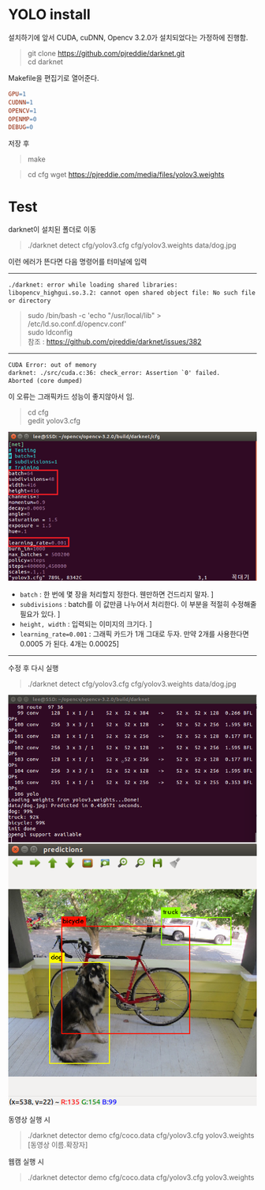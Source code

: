 # YOLO install
설치하기에 앞서 CUDA, cuDNN, Opencv 3.2.0가 설치되었다는 가정하에 진행함.

>git clone https://github.com/pjreddie/darknet.git  
cd darknet  


Makefile을 편집기로 열어준다.  
```makefile
GPU=1
CUDNN=1
OPENCV=1
OPENMP=0
DEBUG=0
```

저장 후
>make

>cd cfg
>wget https://pjreddie.com/media/files/yolov3.weights

# Test
darknet이 설치된 폴더로 이동  
>./darknet detect cfg/yolov3.cfg cfg/yolov3.weights data/dog.jpg


이런 에러가 뜬다면 다음 명령어를 터미널에 입력

----------------------------------------------------
```
./darknet: error while loading shared libraries: libopencv_highgui.so.3.2: cannot open shared object file: No such file or directory
```
>sudo /bin/bash -c 'echo "/usr/local/lib" > /etc/ld.so.conf.d/opencv.conf'  
sudo ldconfig  
참조 : https://github.com/pjreddie/darknet/issues/382  

-----------------------------------------------------
```
CUDA Error: out of memory
darknet: ./src/cuda.c:36: check_error: Assertion `0' failed.
Aborted (core dumped)
```
이 오류는 그래픽카드 성능이 좋지않아서 임.  
>cd cfg  
gedit yolov3.cfg

![yolo_error](./yolo_error.png)

- `batch` : 한 번에 몇 장을 처리할지 정한다. 웬만하면 건드리지 말자. ]
- `subdivisions` : batch를 이 값만큼 나누어서 처리한다. 이 부분을 적절히 수정해줄 필요가 있다. ]
- `height, width` : 입력되는 이미지의 크기다. ]  
- `learning_rate=0.001` : 그래픽 카드가 1개 그대로 두자. 만약 2개를 사용한다면 0.0005 가 된다. 4개는 0.00025]
-------------------------------------------------------

수정 후 다시 실행
>./darknet detect cfg/yolov3.cfg cfg/yolov3.weights data/dog.jpg


![yolo_test](./yolo_test.png)
![yolo_test2](./yolo_test2.png)


동영상 실행 시
>./darknet detector demo cfg/coco.data cfg/yolov3.cfg yolov3.weights [동영상 이름.확장자] 

웹캠 실행 시
>./darknet detector demo cfg/coco.data cfg/yolov3.cfg yolov3.weights 